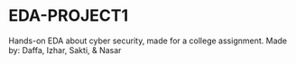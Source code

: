 # EDA-PROJECT1
Hands-on EDA about cyber security, made for a college assignment.
Made by:
Daffa, Izhar, Sakti, & Nasar


